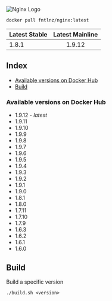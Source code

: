 ![Nginx Logo](http://i.imgur.com/DhBbBQF.png)

```
docker pull fntlnz/nginx:latest
```

| Latest Stable | Latest Mainline      |
| ------------- |:--------------------:|
| 1.8.1         | 1.9.12               |

## Index
- [Available versions on Docker Hub](#available-versions-on-docker-hub)
- [Build](#build)

### Available versions on Docker Hub

- 1.9.12 - *latest*
- 1.9.11
- 1.9.10
- 1.9.9
- 1.9.8
- 1.9.7
- 1.9.6
- 1.9.5
- 1.9.4
- 1.9.3
- 1.9.2
- 1.9.1
- 1.9.0
- 1.8.1
- 1.8.0
- 1.7.11
- 1.7.10
- 1.7.9
- 1.6.3
- 1.6.2
- 1.6.1
- 1.6.0

## Build

Build a specific version
```
./build.sh <version>
```
